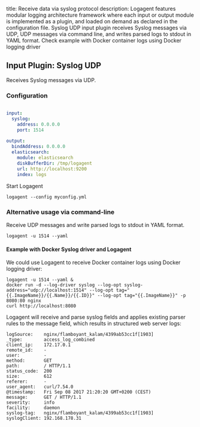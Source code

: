 title: Receive data via syslog protocol
description: Logagent features modular logging architecture framework where each input or output module is implemented as a plugin, and loaded on demand as declared in the configuration file. Syslog UDP input plugin receives Syslog messages via UDP, UDP messages via command line, and writes parsed logs to stdout in YAML format. Check example with Docker container logs using Docker logging driver

## Input Plugin: Syslog UDP

Receives Syslog messages via UDP.  

### Configuration

```yaml

input:  
  syslog: 
    address: 0.0.0.0
    port: 1514
    
output:
  bindAddress: 0.0.0.0
  elasticsearch:
    module: elasticsearch
    diskBufferDir: /tmp/logagent
    url: http://localhost:9200
    index: logs
```

Start Logagent

```
logagent --config myconfig.yml
```

### Alternative usage via command-line

Receive UDP messages and write parsed logs to stdout in YAML format. 
```
logagent -u 1514 --yaml
```

#### Example with Docker Syslog driver and Logagent

We could use Logagent to receive Docker container logs using Docker logging driver: 

```
logagent -u 1514 --yaml &
docker run -d --log-driver syslog --log-opt syslog-address="udp://localhost:1514" --log-opt tag="{{.ImageName}}/{{.Name}}/{{.ID}}" --log-opt tag="{{.ImageName}}" -p 8080:80 nginx
curl http://localhost:8080
```

Logagent will receive and parse syslog fields and applies existing parser rules to the message field, which results in structured web server logs: 

```
logSource:    nginx/flamboyant_kalam/4399ab53cc1f[1903]
_type:        access_log_combined
client_ip:    172.17.0.1
remote_id:    -
user:         -
method:       GET
path:         / HTTP/1.1
status_code:  200
size:         612
referer:      -
user_agent:   curl/7.54.0
@timestamp:   Fri Sep 08 2017 21:20:20 GMT+0200 (CEST)
message:      GET / HTTP/1.1
severity:     info
facility:     daemon
syslog-tag:   nginx/flamboyant_kalam/4399ab53cc1f[1903]
syslogClient: 192.168.178.31
```




